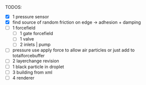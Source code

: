 
TODOS:
- [x] 1 pressure sensor
- [x] find source of random friction on edge -> adhesion + damping
- [ ] 1 forcefield
  - [ ] 1 gate forcefield
  - [ ] 1 valve
  - [ ] 2 inlets | pump
- [ ] pressure use apply force to allow air particles or just add to totalforcebuffer 
- [ ] 2 layerchange revision
- [ ] 1 black particle in droplet
- [ ] 3 building from xml
- [ ] 4 renderer